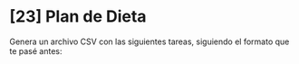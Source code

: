 # [23] Plan de Dieta

Genera un archivo CSV con las siguientes tareas, siguiendo el formato que te pasé antes:
